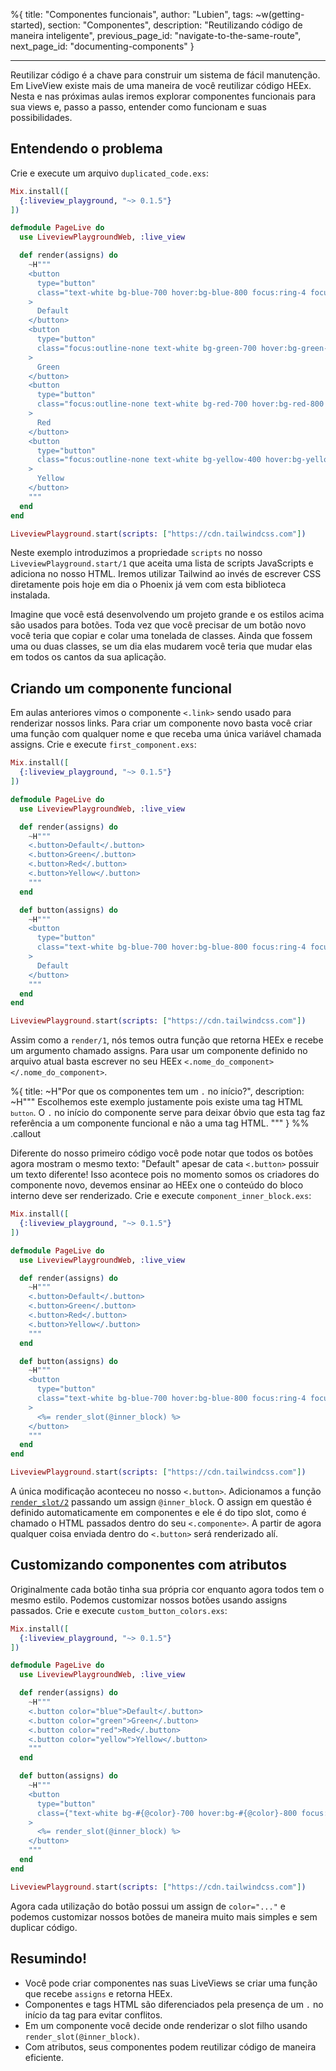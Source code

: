%{
title: "Componentes funcionais",
author: "Lubien",
tags: ~w(getting-started),
section: "Componentes",
description: "Reutilizando código de maneira inteligente",
previous_page_id: "navigate-to-the-same-route",
next_page_id: "documenting-components"
}

---

Reutilizar código é a chave para construir um sistema de fácil manutenção. Em LiveView existe mais de uma maneira de você reutilizar código HEEx. Nesta e nas próximas aulas iremos explorar componentes funcionais para sua views e, passo a passo, entender como funcionam e suas possibilidades.

## Entendendo o problema

Crie e execute um arquivo `duplicated_code.exs`:

```elixir
Mix.install([
  {:liveview_playground, "~> 0.1.5"}
])

defmodule PageLive do
  use LiveviewPlaygroundWeb, :live_view

  def render(assigns) do
    ~H"""
    <button
      type="button"
      class="text-white bg-blue-700 hover:bg-blue-800 focus:ring-4 focus:ring-blue-300 font-medium rounded-lg text-sm px-5 py-2.5 me-2 mb-2 dark:bg-blue-600 dark:hover:bg-blue-700 focus:outline-none dark:focus:ring-blue-800"
    >
      Default
    </button>
    <button
      type="button"
      class="focus:outline-none text-white bg-green-700 hover:bg-green-800 focus:ring-4 focus:ring-green-300 font-medium rounded-lg text-sm px-5 py-2.5 me-2 mb-2 dark:bg-green-600 dark:hover:bg-green-700 dark:focus:ring-green-800"
    >
      Green
    </button>
    <button
      type="button"
      class="focus:outline-none text-white bg-red-700 hover:bg-red-800 focus:ring-4 focus:ring-red-300 font-medium rounded-lg text-sm px-5 py-2.5 me-2 mb-2 dark:bg-red-600 dark:hover:bg-red-700 dark:focus:ring-red-900"
    >
      Red
    </button>
    <button
      type="button"
      class="focus:outline-none text-white bg-yellow-400 hover:bg-yellow-500 focus:ring-4 focus:ring-yellow-300 font-medium rounded-lg text-sm px-5 py-2.5 me-2 mb-2 dark:focus:ring-yellow-900"
    >
      Yellow
    </button>
    """
  end
end

LiveviewPlayground.start(scripts: ["https://cdn.tailwindcss.com"])
```

Neste exemplo introduzimos a propriedade `scripts` no nosso `LiveviewPlayground.start/1` que aceita uma lista de scripts JavaScripts e adiciona no nosso HTML. Iremos utilizar Tailwind ao invés de escrever CSS diretamente pois hoje em dia o Phoenix já vem com esta biblioteca instalada.

Imagine que você está desenvolvendo um projeto grande e os estilos acima são usados para botões. Toda vez que você precisar de um botão novo você teria que copiar e colar uma tonelada de classes. Ainda que fossem uma ou duas classes, se um dia elas mudarem você teria que mudar elas em todos os cantos da sua aplicação.

## Criando um componente funcional

Em aulas anteriores vimos o componente `<.link>` sendo usado para renderizar nossos links. Para criar um componente novo basta você criar uma função com qualquer nome e que receba uma única variável chamada assigns. Crie e execute `first_component.exs`:

```elixir
Mix.install([
  {:liveview_playground, "~> 0.1.5"}
])

defmodule PageLive do
  use LiveviewPlaygroundWeb, :live_view

  def render(assigns) do
    ~H"""
    <.button>Default</.button>
    <.button>Green</.button>
    <.button>Red</.button>
    <.button>Yellow</.button>
    """
  end

  def button(assigns) do
    ~H"""
    <button
      type="button"
      class="text-white bg-blue-700 hover:bg-blue-800 focus:ring-4 focus:ring-blue-300 font-medium rounded-lg text-sm px-5 py-2.5 me-2 mb-2 dark:bg-blue-600 dark:hover:bg-blue-700 focus:outline-none dark:focus:ring-blue-800"
    >
      Default
    </button>
    """
  end
end

LiveviewPlayground.start(scripts: ["https://cdn.tailwindcss.com"])
```

Assim como a `render/1`, nós temos outra função que retorna HEEx e recebe um argumento chamado assigns. Para usar um componente definido no arquivo atual basta escrever no seu HEEx `<.nome_do_component></.nome_do_component>`.

%{
title: ~H"Por que os componentes tem um <code>.</code> no início?",
description: ~H"""
Escolhemos este exemplo justamente pois existe uma tag HTML <code>`button`</code>. O <code>.</code> no início do componente serve para deixar óbvio que esta tag faz referência a um componente funcional e não a uma tag HTML.
"""
} %% .callout

Diferente do nosso primeiro código você pode notar que todos os botões agora mostram o mesmo texto: "Default" apesar de cata `<.button>` possuir um texto diferente! Isso acontece pois no momento somos os criadores do componente novo, devemos ensinar ao HEEx one o conteúdo do bloco interno deve ser renderizado. Crie e execute `component_inner_block.exs`:

```elixir
Mix.install([
  {:liveview_playground, "~> 0.1.5"}
])

defmodule PageLive do
  use LiveviewPlaygroundWeb, :live_view

  def render(assigns) do
    ~H"""
    <.button>Default</.button>
    <.button>Green</.button>
    <.button>Red</.button>
    <.button>Yellow</.button>
    """
  end

  def button(assigns) do
    ~H"""
    <button
      type="button"
      class="text-white bg-blue-700 hover:bg-blue-800 focus:ring-4 focus:ring-blue-300 font-medium rounded-lg text-sm px-5 py-2.5 me-2 mb-2 dark:bg-blue-600 dark:hover:bg-blue-700 focus:outline-none dark:focus:ring-blue-800"
    >
      <%= render_slot(@inner_block) %>
    </button>
    """
  end
end

LiveviewPlayground.start(scripts: ["https://cdn.tailwindcss.com"])
```

A única modificação aconteceu no nosso `<.button>`. Adicionamos a função [`render_slot/2`](https://hexdocs.pm/phoenix_live_view/Phoenix.Component.html#render_slot/2) passando um assign `@inner_block`. O assign em questão é definido automaticamente em componentes e ele é do tipo slot, como é chamado o HTML passados dentro do seu `<.componente>`. A partir de agora qualquer coisa enviada dentro do `<.button>` será renderizado alí.

## Customizando componentes com atributos

Originalmente cada botão tinha sua própria cor enquanto agora todos tem o mesmo estilo. Podemos customizar nossos botões usando assigns passados. Crie e execute `custom_button_colors.exs`:

```elixir
Mix.install([
  {:liveview_playground, "~> 0.1.5"}
])

defmodule PageLive do
  use LiveviewPlaygroundWeb, :live_view

  def render(assigns) do
    ~H"""
    <.button color="blue">Default</.button>
    <.button color="green">Green</.button>
    <.button color="red">Red</.button>
    <.button color="yellow">Yellow</.button>
    """
  end

  def button(assigns) do
    ~H"""
    <button
      type="button"
      class={"text-white bg-#{@color}-700 hover:bg-#{@color}-800 focus:ring-4 focus:ring-#{@color}-300 font-medium rounded-lg text-sm px-5 py-2.5 me-2 mb-2 dark:bg-#{@color}-600 dark:hover:bg-#{@color}-700 focus:outline-none dark:focus:ring-#{@color}-800"}
    >
      <%= render_slot(@inner_block) %>
    </button>
    """
  end
end

LiveviewPlayground.start(scripts: ["https://cdn.tailwindcss.com"])
```

Agora cada utilização do botão possui um assign de `color="..."` e podemos customizar nossos botões de maneira muito mais simples e sem duplicar código.

## Resumindo!

- Você pode criar componentes nas suas LiveViews se criar uma função que recebe `assigns` e retorna HEEx.
- Componentes e tags HTML são diferenciados pela presença de um `.` no início da tag para evitar conflitos.
- Em um componente você decide onde renderizar o slot filho usando `render_slot(@inner_block)`.
- Com atributos, seus componentes podem reutilizar código de maneira eficiente.
